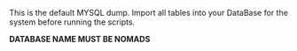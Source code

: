 This is the default MYSQL dump.
Import all tables into your DataBase for the system before running the scripts.

<b>DATABASE NAME MUST BE NOMADS</b>

